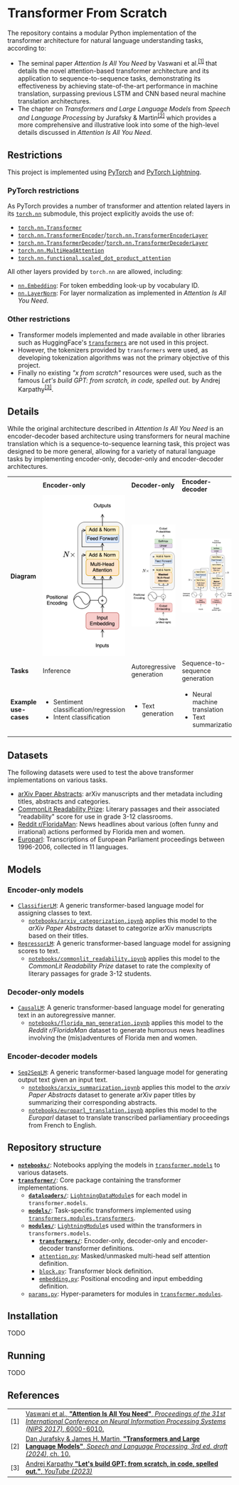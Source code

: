 # Transformer From Scratch

The repository contains a modular Python implementation of the transformer architecture for natural language understanding tasks, according to:

- The seminal paper _Attention Is All You Need_ by Vaswani et al.<sup><a href="#references">[1]</a></sup> that details the novel attention-based transformer architecture and its application to sequence-to-sequence tasks, demonstrating its effectiveness by achieving state-of-the-art performance in machine translation, surpassing previous LSTM and CNN based neural machine translation architectures.
- The chapter on _Transformers and Large Language Models_ from _Speech and Language Processing_ by Jurafsky & Martin<sup><a href="#references">[2]</a></sup> which provides a more comprehensive and illustrative look into some of the high-level details discussed in _Attention Is All You Need_.

## Restrictions

This project is implemented using [PyTorch](https://pytorch.org/) and [PyTorch Lightning](https://lightning.ai/docs/pytorch/stable/).

### PyTorch restrictions

As PyTorch provides a number of transformer and attention related layers in its [`torch.nn`](https://pytorch.org/docs/stable/nn.html) submodule, this project explicitly avoids the use of:

- [`torch.nn.Transformer`](https://pytorch.org/docs/stable/generated/torch.nn.Transformer.html#torch.nn.Transformer)
- [`torch.nn.TransformerEncoder`](https://pytorch.org/docs/stable/generated/torch.nn.TransformerEncoder.html#torch.nn.TransformerEncoder)/[`torch.nn.TransformerEncoderLayer`](https://pytorch.org/docs/stable/generated/torch.nn.TransformerEncoderLayer.html#torch.nn.TransformerEncoderLayer)
- [`torch.nn.TransformerDecoder`](https://pytorch.org/docs/stable/generated/torch.nn.TransformerDecoder.html#torch.nn.TransformerDecoder)/[`torch.nn.TransformerDecoderLayer`](https://pytorch.org/docs/stable/generated/torch.nn.TransformerDecoderLayer.html#torch.nn.TransformerDecoderLayer)
- [`torch.nn.MultiHeadAttention`](https://pytorch.org/docs/stable/generated/torch.nn.MultiheadAttention.html#torch.nn.MultiheadAttention)
- [`torch.nn.functional.scaled_dot_product_attention`](https://pytorch.org/docs/stable/generated/torch.nn.functional.scaled_dot_product_attention.html#torch.nn.functional.scaled_dot_product_attention)

All other layers provided by `torch.nn` are allowed, including:

- [`nn.Embedding`](https://pytorch.org/docs/stable/generated/torch.nn.Embedding.html#torch.nn.Embedding): For token embedding look-up by vocabulary ID.
- [`nn.LayerNorm`](https://pytorch.org/docs/stable/generated/torch.nn.LayerNorm.html#torch.nn.LayerNorm): For layer normalization as implemented in _Attention Is All You Need_.

### Other restrictions

- Transformer models implemented and made available in other libraries such as HuggingFace's [`transformers`](https://huggingface.co/docs/transformers/en/index) are not used in this project.
- However, the tokenizers provided by `transformers` were used, as developing tokenization algorithms was not the primary objective of this project.
- Finally no existing _"x from scratch"_ resources were used, such as the famous _Let's build GPT: from scratch, in code, spelled out._ by Andrej Karpathy<sup><a href="#references">[3]</a></sup>.

## Details

While the original architecture described in _Attention Is All You Need_ is an encoder-decoder based architecture using transformers for neural machine translation which is a sequence-to-sequence learning task, this project was designed to be more general, allowing for a variety of natural language tasks by implementing encoder-only, decoder-only and encoder-decoder architectures.

<table>
    <tbody>
        <tr>
            <td></td>
            <td><b>Encoder-only</b></td>
            <td><b>Decoder-only</b></td>
            <td><b>Encoder-decoder</b></td>
        </tr>
        <tr>
            <td><b>Diagram</b></td>
            <td><img src="assets/encoder-only.svg"/></td>
            <td><img src="assets/decoder-only.svg"/></td>
            <td><img src="assets/encoder-decoder.svg"/></td>
        </tr>
        <tr>
            <td><b>Tasks</b></td>
            <td>Inference</td>
            <td>Autoregressive generation</td>
            <td>Sequence-to-sequence generation</td>
        </tr>
        <tr>
            <td><b>Example use-cases</b></td>
            <td>
                <ul>
                    <li>Sentiment classification/regression</li>
                    <li>Intent classification</li>
                </ul>
            </td>
            <td>
                <ul>
                    <li>Text generation</li>
                </ul>
            </td>
            <td>
                <ul>
                    <li>Neural machine translation</li>
                    <li>Text summarization</li>
                </ul>
            </td>
        </tr>
    </tbody>
</table>

## Datasets

The following datasets were used to test the above transformer implementations on various tasks.

- [arXiv Paper Abstracts](https://www.kaggle.com/datasets/spsayakpaul/arxiv-paper-abstracts): arXiv manuscripts and ther metadata including titles, abstracts and categories.
- [CommonLit Readability Prize](https://www.kaggle.com/competitions/commonlitreadabilityprize): Literary passages and their associated "readability" score for use in grade 3-12 classrooms.
- [Reddit r/FloridaMan](https://www.kaggle.com/datasets/bcruise/reddit-rfloridaman): News headlines about various (often funny and irrational) actions performed by Florida men and women.
- [Europarl](https://www.kaggle.com/datasets/nltkdata/europarl): Transcriptions of European Parliament proceedings between 1996-2006, collected in 11 languages.

## Models

### Encoder-only models

- [`ClassifierLM`](transformer/models/classifier.py): A generic transformer-based language model for assigning classes to text.
  - [`notebooks/arxiv_categorization.ipynb`](notebooks/arxiv_categorization.ipynb) applies this model to the _arXiv Paper Abstracts_ dataset to categorize arXiv manuscripts based on their titles.
- [`RegressorLM`](transformer/models/regressor.py): A generic transformer-based language model for assigning scores to text.
  - [`notebooks/commonlit_readability.ipynb`](notebooks/commonlit_readability.ipynb) applies this model to the _CommonLit Readability Prize_ dataset to rate the complexity of literary passages for grade 3-12 students.

### Decoder-only models

- [`CausalLM`](transformer/models/causal.py): A generic transformer-based language model for generating text in an autoregressive manner.
  - [`notebooks/florida_man_generation.ipynb`](notebooks/florida_man.ipynb) applies this model to the _Reddit r/FloridaMan_ dataset to generate humorous news headlines involving the (mis)adventures of Florida men and women.

### Encoder-decoder models

- [`Seq2SeqLM`](transformer/models/seq2seq.py): A generic transformer-based language model for generating output text given an input text.
  - [`notebooks/arxiv_summarization.ipynb`](notebooks/arxiv_summarization.ipynb) applies this model to the _arxiv Paper Abstracts_ dataset to generate arXiv paper titles by summarizing their corresponding abstracts.
  - [`notebooks/europarl_translation.ipynb`](notebooks/europarl_translation.ipynb) applies this model to the _Europarl_ dataset to translate transcribed parliamentiary proceedings from French to English.

## Repository structure

- [**`notebooks/`**](notebooks/): Notebooks applying the models in [`transformer.models`](transformer/models/) to various datasets.
- [**`transformer/`**](transformer/): Core package containing the transformer implementations.
  - [**`dataloaders/`**](transformer/dataloaders/): [`LightningDataModule`](https://lightning.ai/docs/pytorch/stable/data/datamodule.html)s for each model in `transformer.models`.
  - [**`models/`**](transformer/models/): Task-specific transformers implemented using [`transformers.modules.transformers`](transformer/modules/transformers/).
  - [**`modules/`**](transformer/modules/): [`LightningModule`](https://lightning.ai/docs/pytorch/stable/common/lightning_module.html)s used within the transformers in `transformers.models`.
    - [**`transformers/`**](transformer/modules/transformers/): Encoder-only, decoder-only and encoder-decoder transformer definitions.
    - [`attention.py`](transformer/modules/attention.py): Masked/unmasked multi-head self attention definition.
    - [`block.py`](transformer/modules/block.py): Transformer block definition.
    - [`embedding.py`](transformer/modules/embedding.py): Positional encoding and input embedding definition.
  - [`params.py`](transformer/modules/params.py): Hyper-parameters for modules in [`transformer.modules`](transformer/modules/).

## Installation

TODO

## Running

TODO

## References

<table>
    <tbody>
        <tr>
            <td>[1]</td>
            <td>
            <a href="https://dl.acm.org/doi/10.5555/3295222.3295349">Vaswani et al., <b>"Attention Is All You Need"</b>, <em>Proceedings of the 31st International Conference on Neural Information Processing Systems (NIPS 2017)</em>, 6000-6010.</a>
            </td>
        </tr>
        <tr>
            <td>[2]</td>
            <td>
            <a href="https://web.stanford.edu/~jurafsky/slp3/10.pdf">Dan Jurafsky & James H. Martin, <b>"Transformers and Large Language Models"</b>, <em>Speech and Language Processing, 3rd ed. draft (2024)</em>, ch. 10.</a>
            </td>
        </tr>
        <tr>
            <td>[3]</td>
            <td>
            <a href="https://www.youtube.com/watch?v=kCc8FmEb1nY">Andrej Karpathy <b>"Let's build GPT: from scratch, in code, spelled out."</b>, <em>YouTube (2023)</em></a>
            </td>
        </tr>
    </tbody>
</table>

